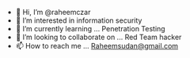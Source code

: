 - 👋 Hi, I’m @raheemczar
- 👀 I’m interested in information security 
- 🌱 I’m currently learning ... Penetration Testing 
- 💞️ I’m looking to collaborate on ... Red Team hacker 
- 📫 How to reach me ... Raheemsudan@gmail.com 

<!---
raheemczar/raheemczar is a ✨ special ✨ repository because its `README.md` (this file) appears on your GitHub profile.
You can click the Preview link to take a look at your changes.
---
